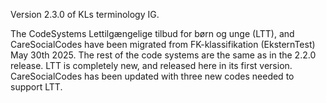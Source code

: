 Version 2.3.0 of KLs terminology IG.

The CodeSystems Lettilgængelige tilbud for børn og unge (LTT), and CareSocialCodes have been migrated from FK-klassifikation (EksternTest) May 30th 2025. The rest of the code systems are the same as in the 2.2.0 release.
LTT is completely new, and released here in its first version.
CareSocialCodes has been updated with three new codes needed to support LTT.